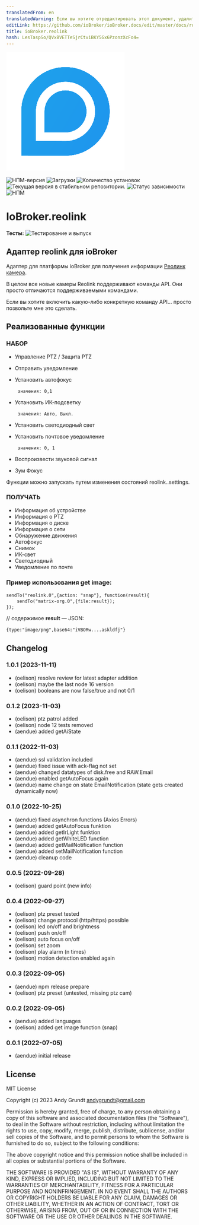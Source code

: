 ```yaml
---
translatedFrom: en
translatedWarning: Если вы хотите отредактировать этот документ, удалите поле «translationFrom», в противном случае этот документ будет снова автоматически переведен
editLink: https://github.com/ioBroker/ioBroker.docs/edit/master/docs/ru/adapterref/iobroker.reolink/README.md
title: ioBroker.reolink
hash: LesTaspSo/QVxBVETTeSjrCtviBKY5Gx6PzonzXcFo4=
---
```

![Логотип](../../../en/adapterref/iobroker.reolink/admin/reolink_logo.png)

![НПМ-версия](https://img.shields.io/npm/v/iobroker.reolink.svg)
![Загрузки](https://img.shields.io/npm/dm/iobroker.reolink.svg)
![Количество установок](https://iobroker.live/badges/reolink-installed.svg)
![Текущая версия в стабильном репозитории.](https://iobroker.live/badges/reolink-stable.svg)
![Статус зависимости](https://img.shields.io/david/aendue/iobroker.reolink.svg)
![НПМ](https://nodei.co/npm/iobroker.reolink.png?downloads=true)

# IoBroker.reolink
**Тесты:** ![Тестирование и выпуск](https://github.com/aendue/ioBroker.reolink/workflows/Test%20and%20Release/badge.svg)

## Адаптер reolink для ioBroker
Адаптер для платформы ioBroker для получения информации [Реолинк камера](https://reolink.com/).

В целом все новые камеры Reolink поддерживают команды API. Они просто отличаются поддерживаемыми командами.

Если вы хотите включить какую-либо конкретную команду API... просто позвольте мне это сделать.

## Реализованные функции
### НАБОР
 - Управление PTZ / Защита PTZ
 - Отправить уведомление
 - Установить автофокус

        значения: 0,1

 - Установить ИК-подсветку

        значения: Авто, Выкл.

 - Установить светодиодный свет
 - Установить почтовое уведомление

        значения: 0, 1

 - Воспроизвести звуковой сигнал
 - Зум Фокус

 Функции можно запускать путем изменения состояний reolink.<Instanze>.settings.

 ### ПОЛУЧАТЬ
 - Информация об устройстве
 - Информация о PTZ
 - Информация о диске
 - Информация о сети
 - Обнаружение движения
 - Автофокус
 - Снимок
 - ИК-свет
 - Светодиодный
 - Уведомление по почте

### Пример использования get image:
```
sendTo("reolink.0",{action: "snap"}, function(result){
    sendTo("matrix-org.0",{file:result});
});
```

// содержимое **result** — JSON:

```
{type:"image/png",base64:"iVBORw....askldfj"}
```

## Changelog
<!--
    Placeholder for the next version (at the beginning of the line):
    ### **WORK IN PROGRESS**
-->
### 1.0.1 (2023-11-11)
* (oelison) resolve review for latest adapter addition
* (oelison) maybe the last node 16 version
* (oelison) booleans are now false/true and not 0/1

### 0.1.2 (2023-11-03)
* (oelison) ptz patrol added
* (oelison) node 12 tests removed
* (aendue) added getAiState

### 0.1.1 (2022-11-03)
* (aendue) ssl validation included
* (aendue) fixed issue with ack-flag not set
* (aendue) changed datatypes of disk.free and RAW.Email
* (aendue) enabled getAutoFocus again
* (aendue) name change on state EmailNotification (state gets created dynamically now)

### 0.1.0 (2022-10-25)
* (aendue) fixed asynchron functions (Axios Errors)
* (aendue) added getAutoFocus funktion
* (aendue) added getIrLight funktion
* (aendue) added getWhiteLED function
* (aendue) added getMailNotification function
* (aendue) added setMailNotification function
* (aendue) cleanup code

### 0.0.5 (2022-09-28)

* (oelison) guard point (new info)

### 0.0.4 (2022-09-27)

* (oelison) ptz preset tested
* (oelison) change protocol (http/https) possible
* (oelison) led on/off and brightness
* (oelison) push on/off
* (oelison) auto focus on/off
* (oelison) set zoom
* (oelison) play alarm (n times)
* (oelison) motion detection enabled again

### 0.0.3 (2022-09-05)

* (aendue) npm release prepare
* (oelison) ptz preset (untested, missing ptz cam)

### 0.0.2 (2022-09-05)

* (aendue) added languages
* (oelison) added get image function (snap)

### 0.0.1 (2022-07-05)

* (aendue) initial release

## License
MIT License

Copyright (c) 2023 Andy Grundt <andygrundt@gmail.com>

Permission is hereby granted, free of charge, to any person obtaining a copy
of this software and associated documentation files (the "Software"), to deal
in the Software without restriction, including without limitation the rights
to use, copy, modify, merge, publish, distribute, sublicense, and/or sell
copies of the Software, and to permit persons to whom the Software is
furnished to do so, subject to the following conditions:

The above copyright notice and this permission notice shall be included in all
copies or substantial portions of the Software.

THE SOFTWARE IS PROVIDED "AS IS", WITHOUT WARRANTY OF ANY KIND, EXPRESS OR
IMPLIED, INCLUDING BUT NOT LIMITED TO THE WARRANTIES OF MERCHANTABILITY,
FITNESS FOR A PARTICULAR PURPOSE AND NONINFRINGEMENT. IN NO EVENT SHALL THE
AUTHORS OR COPYRIGHT HOLDERS BE LIABLE FOR ANY CLAIM, DAMAGES OR OTHER
LIABILITY, WHETHER IN AN ACTION OF CONTRACT, TORT OR OTHERWISE, ARISING FROM,
OUT OF OR IN CONNECTION WITH THE SOFTWARE OR THE USE OR OTHER DEALINGS IN THE
SOFTWARE.